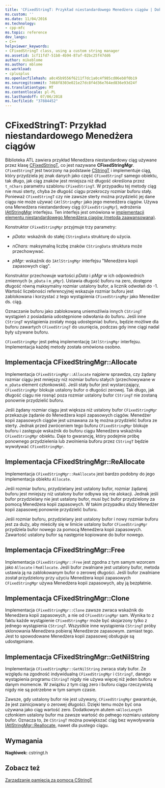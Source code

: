 ```yaml
---
title: 'CFixedStringT: Przykład niestandardowego Menedżera ciągów | Dokumentacja firmy Microsoft'
ms.custom: ''
ms.date: 11/04/2016
ms.technology:
- cpp-mfc
ms.topic: reference
dev_langs:
- C++
helpviewer_keywords:
- CFixedStringT class, using a custom string manager
ms.assetid: 1cf11fd7-51b8-4b94-87af-02bc25f47dd6
author: mikeblome
ms.author: mblome
ms.workload:
- cplusplus
ms.openlocfilehash: a8c45b9556f6211f7dc1a0c4f985cd06eb8f0b19
ms.sourcegitcommit: 7d68f8303e021e27dc8f4d36e764ed836e93d24f
ms.translationtype: MT
ms.contentlocale: pl-PL
ms.lasthandoff: 07/06/2018
ms.locfileid: "37884452"
---
```

# <a name="cfixedstringt-example-of-a-custom-string-manager"></a>CFixedStringT: Przykład niestandardowego Menedżera ciągów
Biblioteka ATL zawiera przykład Menedżera niestandardowy ciąg używane przez klasę [CFixedStringT](../atl-mfc-shared/reference/cfixedstringt-class.md), co jest nazywane **CFixedStringMgr**. `CFixedStringT` jest tworzony na podstawie [CStringT](../atl-mfc-shared/reference/cstringt-class.md) i implementuje ciąg, który przydziela jej znak danych jako część `CFixedStringT` samego obiektu, tak długo, jak ciąg znaków jest mniejsza niż długość określona przez `t_nChars` parametru szablonu `CFixedStringT`. W przypadku tej metody ciąg nie musi sterty, chyba że długość ciągu przekroczy rozmiar buforu stały. Ponieważ `CFixedStringT` czy nie zawsze sterty można przydzielić jej dane ciągu nie może używać `CAtlStringMgr` jako jego menedżera ciągów. Używa ona Menedżera niestandardowy ciąg (`CFixedStringMgr`), wdrożenia [IAtlStringMgr](../atl-mfc-shared/reference/iatlstringmgr-class.md) interfejsu. Ten interfejs jest omówiona w [implementacji elementu niestandardowego Menedżera ciągów (metoda zaawansowana)](../atl-mfc-shared/implementation-of-a-custom-string-manager-advanced-method.md).  
  
 Konstruktor `CFixedStringMgr` przyjmuje trzy parametry:  
  
-   *pData:* wskaźnik do stałej `CStringData` strukturę do użycia.  
  
-   *nChars:* maksymalną liczbę znaków `CStringData` struktura może przechowywać.  
  
-   *pMgr:* wskaźnik do `IAtlStringMgr` interfejsu "Menedżera kopii zapasowych ciąg".  
  
 Konstruktor przechowuje wartości *pData* i *pMgr* w ich odpowiednich zmiennych (`m_pData` i `m_pMgr`). Ustawia długość buforu na zero, dostępne długość równą maksymalny rozmiar ustalony bufor, a licznik odwołań do -1. Wartość liczebności referencyjnej wskazuje rozmiar buforu jest zablokowana i korzystać z tego wystąpienia `CFixedStringMgr` jako Menedżer ds. ciąg.  
  
 Oznaczanie buforu jako zablokowaną uniemożliwia innych `CStringT` wystąpień z posiadania udostępnione odwołania do buforu. Jeśli inne `CStringT` wystąpienia zostały mogą udostępniać buforu, będzie możliwe dla buforu zawartych `CFixedStringT` do usunięcia, podczas gdy inne ciągi nadal były używane buforu.  
  
 `CFixedStringMgr` jest pełną implementację `IAtlStringMgr` interfejsu. Implementacja każdej metody została omówiona osobno.  
  
## <a name="implementation-of-cfixedstringmgrallocate"></a>Implementacja CFixedStringMgr::Allocate  
 Implementacja `CFixedStringMgr::Allocate` najpierw sprawdza, czy żądany rozmiar ciągu jest mniejszy niż rozmiar buforu stałych (przechowywane w `m_pData` element członkowski). Jeśli stały bufor jest wystarczający, `CFixedStringMgr` blokuje ustalony bufor o długości zerowej. Tak długo, jak długość ciągu nie rosnąć poza rozmiar ustalony bufor `CStringT` nie zostaną ponownie przydzielić buforu.  
  
 Jeśli żądany rozmiar ciągu jest większa niż ustalony bufor `CFixedStringMgr` przekazuje żądanie do Menedżera kopii zapasowych ciągów. Menedżer kopii zapasowych ciągów jest uznawana za tę można przydzielić bufora ze sterty. Jednak przed zwróceniem tego buforu `CFixedStringMgr` blokuje buforu i zastępuje wskaźnik do buforu ciągu Menedżera wskaźnika `CFixedStringMgr` obiektu. Daje to gwarancję, który podejmie próbę ponownego przydzielenia lub zwolnienia buforu przez `CStringT` będzie wywoływać `CFixedStringMgr`.  
  
## <a name="implementation-of-cfixedstringmgrreallocate"></a>Implementacja CFixedStringMgr::ReAllocate  
 Implementacja `CFixedStringMgr::ReAllocate` jest bardzo podobny do jego implementacja obiektu `Allocate`.  
  
 Jeśli rozmiar buforu, przydzielany jest ustalony bufor, rozmiar żądanej buforu jest mniejszy niż ustalony bufor odbywa się nie alokacji. Jednak jeśli bufor przydzielany nie jest ustalony bufor, musi być bufor przydzielony za pomocą Menedżera kopii zapasowych. W takim przypadku służy Menedżer kopii zapasowej ponownie przydzielić buforu.  
  
 Jeśli rozmiar buforu, przydzielany jest ustalony bufor i nowy rozmiar buforu jest za duży, aby mieściły się w limicie ustalony bufor `CFixedStringMgr` przydziela bufor nowego za pomocą Menedżera kopii zapasowych. Zawartość ustalony bufor są następnie kopiowane do bufor nowego.  
  
## <a name="implementation-of-cfixedstringmgrfree"></a>Implementacja CFixedStringMgr::Free  
 Implementacja `CFixedStringMgr::Free` jest zgodna z tym samym wzorcem jako `Allocate` i `ReAllocate`. Jeśli bufor zwalniane jest ustalony bufor, metoda ustawia ją na zablokowanym bufor o zerowej długości. Jeśli bufor zwalniane został przydzielony przy użyciu Menedżera kopii zapasowych `CFixedStringMgr` używa Menedżera kopii zapasowych, aby ją bezpłatnie.  
  
## <a name="implementation-of-cfixedstringmgrclone"></a>Implementacja CFixedStringMgr::Clone  
 Implementacja `CFixedStringMgr::Clone` zawsze zwraca wskaźnik do Menedżera kopii zapasowych, a nie od `CFixedStringMgr` sam. Wynika to z faktu każde wystąpienie `CFixedStringMgr` może być skojarzony tylko z jednego wystąpienia `CStringT`. Wszystkie inne wystąpienia `CStringT` próby sklonowania Menedżera pobieraj Menedżerze zapasowym. zamiast tego. Jest to spowodowane Menedżera kopii zapasowej obsługuje są udostępniane.  
  
## <a name="implementation-of-cfixedstringmgrgetnilstring"></a>Implementacja CFixedStringMgr::GetNilString  
 Implementacja `CFixedStringMgr::GetNilString` zwraca stały bufor. Ze względu na zgodność indywidualną `CFixedStringMgr` i `CStringT`, danego wystąpienia programu `CStringT` nigdy nie używa więcej niż jeden buforu w danym momencie. W związku z tym ciąg zero i buforu ciągu rzeczywistą nigdy nie są potrzebne w tym samym czasie.  
  
 Zawsze, gdy ustalony bufor nie jest używany, `CFixedStringMgr` gwarantuje, że jest zainicjowany o zerowej długości. Dzięki temu może być ona używana jako ciąg wartość zero. Dodatkowym atutem `nAllocLength` członkiem ustalony bufor ma zawsze wartość do pełnego rozmiaru ustalony bufor. Oznacza to, że `CStringT` można powiększać ciąg bez wywoływania [IAtlStringMgr::Reallocate](../atl-mfc-shared/reference/iatlstringmgr-class.md#reallocate), nawet dla pustego ciągu.  
  
## <a name="requirements"></a>Wymagania  
 **Nagłówek:** cstringt.h  
  
## <a name="see-also"></a>Zobacz też  
 [Zarządzanie pamięcią za pomocą CStringT](../atl-mfc-shared/memory-management-with-cstringt.md)

